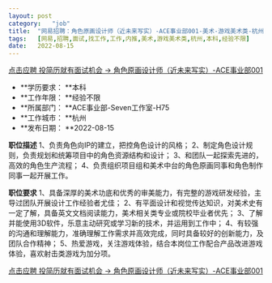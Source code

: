 ```yaml
---
layout:	post
category:	"job"
title:	"网易招聘：角色原画设计师（近未来写实）-ACE事业部001-美术-游戏美术类-杭州本科经验不限"
tags:	[网易,招聘,面试,找工作,工作,内推,美术,游戏美术类,杭州,本科,经验不限]
date:	2022-08-15
---
```


[点击应聘 投简历就有面试机会 -> 角色原画设计师（近未来写实）-ACE事业部001](http://mobile.bole.netease.com/bole/boleDetail?id=38659&employeeId=346f03c3cda5f04c&key=all)



- **学历要求： **本科
- **工作年限： **经验不限
- **所属部门： **ACE事业部-Seven工作室-H75
- **工作城市： **杭州
- **发布日期： **2022-08-15



**职位描述**
1、负责角色向IP的建立，把控角色设计的风格；
2、制定角色设计规则，负责规划和统筹项目中的角色资源结构和设计；
3、和团队一起探索先进的，高效的角色生产流程；
4、负责组织项目组和美术中台的角色原画同事和角色制作同事一起开展工作。



**职位要求**
1、具备深厚的美术功底和优秀的审美能力，有完整的游戏研发经验，主导过团队开展设计工作经验者尤佳；
2、有平面设计和视觉传达知识，对美术史有一定了解，具备英文文档阅读能力，美术相关类专业或院校毕业者优先；
3、了解并能使用3D软件，乐意主动研究或学习新的技术，并运用到工作中；
4、有较强的沟通和理解能力，准确理解工作需求并高效完成，同时具备较好的创新能力，及团队合作精神；
5、热爱游戏，关注游戏体验，结合本岗位工作配合产品改进游戏体验，喜欢射击类游戏为加分项。



[点击应聘 投简历就有面试机会 -> 角色原画设计师（近未来写实）-ACE事业部001](http://mobile.bole.netease.com/bole/boleDetail?id=38659&employeeId=346f03c3cda5f04c&key=all)